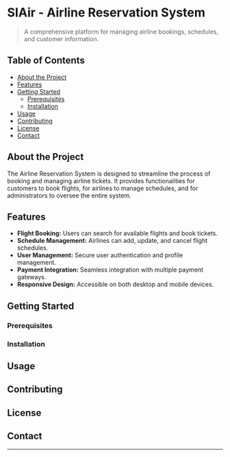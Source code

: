 # SIAir - Airline Reservation System

> A comprehensive platform for managing airline bookings, schedules, and customer information.

## Table of Contents

- [About the Project](#about-the-project)
- [Features](#features)
- [Getting Started](#getting-started)
  - [Prerequisites](#prerequisites)
  - [Installation](#installation)
- [Usage](#usage)
- [Contributing](#contributing)
- [License](#license)
- [Contact](#contact)

## About the Project

The Airline Reservation System is designed to streamline the process of booking and managing airline tickets. It provides functionalities for customers to book flights, for airlines to manage schedules, and for administrators to oversee the entire system.

## Features

- **Flight Booking:** Users can search for available flights and book tickets.
- **Schedule Management:** Airlines can add, update, and cancel flight schedules.
- **User Management:** Secure user authentication and profile management.
- **Payment Integration:** Seamless integration with multiple payment gateways.
- **Responsive Design:** Accessible on both desktop and mobile devices.

## Getting Started

<!--To set up the project locally, follow these steps:-->

### Prerequisites
<!--
Ensure you have the following installed:

- [Node.js](https://nodejs.org/en/download/)
- [MongoDB](https://www.mongodb.com/try/download/community)
-->
### Installation
<!--
1. **Clone the repository:**

   ```bash
   git clone https://github.com/your-organization/airline-reservation-system.git
   ```

2. **Navigate to the project directory:**

   ```bash
   cd airline-reservation-system
   ```

3. **Install dependencies:**

   ```bash
   npm install
   ```

4. **Set up environment variables:**

   Create a `.env` file in the root directory and add the necessary configuration variables as specified in `.env.example`.

5. **Start the development server:**

   ```bash
   npm run dev
   ```

   The application will be running at `http://localhost:3000`.
-->
## Usage
<!--
- **Booking a Flight:** Navigate to the homepage, enter your travel details, and select from the available flights.
- **Managing Schedules:** Authorized airline personnel can log in to add or modify flight schedules.
- **User Profiles:** Users can create an account to view and manage their bookings.
-->
## Contributing
<!--
We welcome contributions from the community. To contribute:

1. **Fork the repository.**
2. **Create a new branch:**

   ```bash
   git checkout -b feature/YourFeatureName
   ```

3. **Make your changes and commit them:**

   ```bash
   git commit -m 'Add some feature'
   ```

4. **Push to the branch:**

   ```bash
   git push origin feature/YourFeatureName
   ```

5. **Open a pull request.**

Please ensure your code adheres to our coding standards and includes appropriate tests.
-->
## License
<!--
Distributed under the MIT License. See `LICENSE` for more information.
-->
## Contact
<!--
For any inquiries or feedback:

- **Email:** support@airlinereservationsystem.com
- **GitHub Issues:** [https://github.com/your-organization/airline-reservation-system/issues](https://github.com/your-organization/airline-reservation-system/issues)
-->
---
